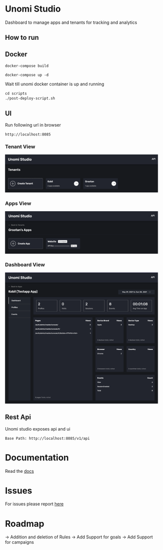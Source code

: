# Unomi Studio
Dashboard to manage apps and tenants for tracking and analytics

## How to run

## Docker
```
docker-compose build
```

```
docker-compose up -d
```

Wait till unomi docker container is up and running

```
cd scripts
./post-deploy-script.sh
```

## UI

Run following url in browser

```
http://localhost:8085
```

### Tenant View

![tenants](./img/tenants.png)

### Apps View

![apps](./img/apps.png)

### Dashboard View

![dashboard](./img/dashboard.png)

## Rest Api

Unomi studio exposes api and ui


```
Base Path: http://localhost:8085/v1/api
```

# Documentation

Read the [docs](https://unomi-studio.netlify.app)

# Issues

For issues please report [here](https://github.com/grootan/unomi-studio/issues)

# Roadmap

-> Addition and deletion of Rules
-> Add Support for goals
-> Add Support for campaigns
